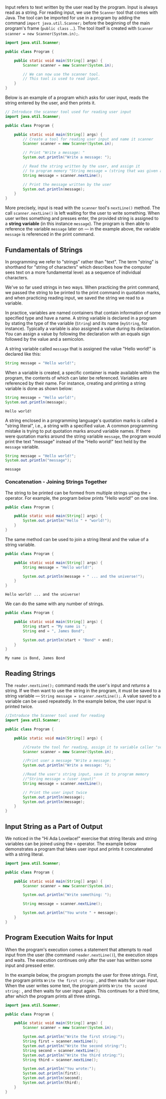 Input refers to text written by the user read by the program. Input is always read as a string. For reading input, we use the `Scanner` tool that comes with Java. The tool can be imported for use in a program by adding the command `import java.util.Scanner;` before the beginning of the main program's frame (`public class` ...). The tool itself is created with `Scanner scanner = new Scanner(System.in);`.

```java
import java.util.Scanner;

public class Program {

    public static void main(String[] args) {
        Scanner scanner = new Scanner(System.in);

        // We can now use the scanner tool.
        // This tool is used to read input.
    }
}
```

Below is an example of a program which asks for user input, reads the string entered by the user, and then prints it.

```java
// Introduce the scanner tool used for reading user input
import java.util.Scanner;

public class Program {

    public static void main(String[] args) {
        // Create a tool for reading user input and name it scanner
        Scanner scanner = new Scanner(System.in);

        // Print "Write a message: "
        System.out.println("Write a message: ");

        // Read the string written by the user, and assign it
        // to program memory "String message = (string that was given as input)"
        String message = scanner.nextLine();

        // Print the message written by the user
        System.out.println(message);
    }
}
```

More precisely, input is read with the `scanner` tool's `nextLine()` method. The call `scanner.nextLine()` is left waiting for the user to write something. When user writes something and presses enter, the provided string is assigned to a **string variable** (in this instance `message`). The program is then able to reference the variable `message` later on — in the example above, the variable `message` is referenced in the print command.

## Fundamentals of Strings

In programming we refer to "strings" rather than "text". The term "string" is shorthand for "string of characters" which describes how the computer sees text on a more fundamental level: as a sequence of individual characters.

We've so far used strings in two ways. When practicing the print command, we passed the string to be printed to the print command in quotation marks, and when practicing reading input, we saved the string we read to a variable.

In practice, variables are named containers that contain information of some specified type and have a name. A string variable is declared in a program by stating the type of the variable (`String`) and its name (`myString`, for instance). Typically a variable is also assigned a value during its declaration. You can assign a value by following the declaration with an equals sign followed by the value and a semicolon.

A string variable called `message` that is assigned the value "Hello world!" is declared like this:

```java
String message = "Hello world!";
```

When a variable is created, a specific container is made available within the program, the contents of which can later be referenced. Variables are referenced by their name. For instance, creating and printing a string variable is done as shown below:

```java
String message = "Hello world!";
System.out.println(message);
```

```Output
Hello world!
```

A string enclosed in a programming language's quotation marks is called a "string literal", i.e., a string with a specified value. A common programming mistake is trying to put quotation marks around variable names. If there were quotation marks around the string variable `message`, the program would print the text "message" instead of the "Hello world!" text held by the `message` variable.

```java
String message = "Hello world!";
System.out.println("message");
```

```Output
message
```

### Concatenation - Joining Strings Together

The string to be printed can be formed from multiple strings using the `+` operator. For example, the program below prints "Hello world!" on one line.

```java
public class Program {

    public static void main(String[] args) {
        System.out.println("Hello " + "world!");
    }
}
```

The same method can be used to join a string literal and the value of a string variable.

```java
public class Program {

    public static void main(String[] args) {
        String message = "Hello world!";

        System.out.println(message + " ... and the universe!");
    }
}
```

```Output
Hello world! ... and the universe!
```

We can do the same with any number of strings.

```java
public class Program {

    public static void main(String[] args) {
        String start = "My name is ";
        String end = ", James Bond";

        System.out.println(start + "Bond" + end);
    }
}
```

```Output
My name is Bond, James Bond
```

## Reading Strings

The `reader.nextLine();` command reads the user's input and _returns_ a string. If we then want to use the string in the program, it must be saved to a string variable — `String message = scanner.nextLine();`. A value saved to a variable can be used repeatedly. In the example below, the user input is printed twice.

```java
//Introduce the Scanner tool used for reading
import java.util.Scanner;

public class Program {

    public static void main(String[] args) {

        //Create the tool for reading, assign it to variable caller "scanner
        Scanner scanner = new Scanner(System.in);

        //Print user a message "Write a message: "
        System.out.println("Write a message: ");

        //Read the user's string input, save it to program memory
        //"String message = (user input)"
        String message = scanner.nextLine();

        // Print the user input twice
        System.out.println(message);
        System.out.println(message);
    }
}
```

## Input String as a Part of Output

We noticed in the "Hi Ada Lovelace!" exercise that string literals and string variables can be joined using the `+` operator. The example below demonstrates a program that takes user input and prints it concatenated with a string literal.

```java
import java.util.Scanner;

public class Program {

    public static void main(String[] args) {
        Scanner scanner = new Scanner(System.in);

        System.out.println("Write something: ");

        String message = scanner.nextLine();

        System.out.println("You wrote " + message);
    }
}
```

## Program Execution Waits for Input

When the program's execution comes a statement that attempts to read input from the user (the command `reader.nextLine()`), the execution stops and waits. The execution continues only after the user has written some input and pressed enter.

In the example below, the program prompts the user for three strings. First, the program prints `Write the first string:` , and then waits for user input. When the user writes some text, the program prints `Write the second string:` , and then waits for user input again. This continues for a third time, after which the program prints all three strings.

```java
import java.util.Scanner;

public class Program {

    public static void main(String[] args) {
        Scanner scanner = new Scanner(System.in);

        System.out.println("Write the first string:");
        String first = scanner.nextLine();
        System.out.println("Write the second string:");
        String second = scanner.nextLine();
        System.out.println("Write the third string:");
        String third = scanner.nextLine();

        System.out.println("You wrote:");
        System.out.println(first);
        System.out.println(second);
        System.out.println(third);
    }
}
```